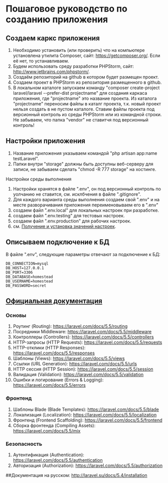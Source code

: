 # Пошаговое руководство по созданию приложения

## Создаем каркс приложения
1. Необходимо установить (или проверить) что на компьютере установлена утилита Composer, 
сайт: https://getcomposer.org/.
Если её нет, то устанавливаем.
2. Будем использовать среду разработки PHPStorm, сайт: http://www.jetbrains.com/phpstorm/.
3. Создаём репозиторий на github в котором будет размещен проект.
4. Создаем проект в PHPStorm из репозитория размещенного в github.
5. В локальном каталоге запускаем команду "composer create-project laravel/laravel --prefer-dist projectname" для создания каркаса приложения, где "projectname" это название проекта.
Из каталога "projectname" переносим файлы в каталг проекта, т.к. новый проект нельзя создать в не пустом каталоге.
Ставим файлы проекта под версионный контроль из среды PHPStorm или из командной строки.
Не забываем, что папка "vendor" не ставитчя под версионный контроль!

## Настройки приложения
1. Название приложения указываем командой "php artisan app:name testLaravel".
2. Папки внутри "storage" должны быть доступны веб-серверу для записи, не забываем сделать "chmod -R 777 storage" на хостинге.

Настройки среды выполнения
1. Настройки хранятся в файле ".env", он под версионный контроль по уолчанию не ставится, см. исклбчения в файле ".gitignore".
2. Для каждого варианта среды выполнения создаем свой ".env" и на месте разворачивания приложения переименовываем его в ".env"
3. создаем файл ".env.local" для локальных настроек при разработке.
4. создаем файл ".env.testing" для тестовых настроек.
5. создаем файл ".env.production" для рабочих настроек.
6. см. [Получение и установка значений настроек](notes_env.md).

## Описываем подключение к БД
В файле ".env", следующие параметры отвечают за подключение к БД:
```
DB_CONNECTION=mysql
DB_HOST=127.0.0.1
DB_PORT=3306
DB_DATABASE=homestead
DB_USERNAME=homestead
DB_PASSWORD=secret
```

## [Официальная документация](https://laravel.com/docs/5.5/)
### Основы
1. Роутинг (Routing): https://laravel.com/docs/5.5/routing
2. Посредники Middleware: https://laravel.com/docs/5.5/middleware
3. Контроллеры (Controllers): https://laravel.com/docs/5.5/controllers
4. HTTP-запросы (HTTP Requests): https://laravel.com/docs/5.5/requests
5. HTTP-отклики (HTTP Responses): https://laravel.com/docs/5.5/responses
6. Шаблоны (Views): https://laravel.com/docs/5.5/views
7. Ссылки (URL Generation): https://laravel.com/docs/5.5/urls
8. HTTP сессия (HTTP Session): https://laravel.com/docs/5.5/session
9. Валидация (Validation): https://laravel.com/docs/5.5/validation
10. Ошибки и логирование (Errors & Logging): https://laravel.com/docs/5.5/errors 
### Фронтенд
1. Шаблоны Blade (Blade Templates): https://laravel.com/docs/5.5/blade
2. Локализация (Localization): https://laravel.com/docs/5.5/localization
3. Фронтенд (Frontend Scaffolding): https://laravel.com/docs/5.5/frontend
4. Сборка фронтенда (Compiling Assets): https://laravel.com/docs/5.5/mix
### Безопасность
1. Аутентификация (Authentication): https://laravel.com/docs/5.5/authentication
2. Авторизация (Authorization): https://laravel.com/docs/5.5/authorization

##Документация на русском: http://laravel.su/docs/5.4/installation


